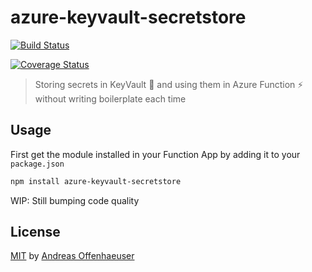 # azure-keyvault-secretstore

[![Build Status](https://travis-ci.org/anoff/azure-keyvault-secretstore.svg?branch=master)](https://travis-ci.org/anoff/azure-keyvault-secretstore)

[![Coverage Status](https://coveralls.io/repos/github/anoff/azure-keyvault-secretstore/badge.svg?branch=master)](https://coveralls.io/github/anoff/azure-keyvault-secretstore?branch=master)

> Storing secrets in KeyVault 🔐 and using them in Azure Function ⚡️ without writing boilerplate each time

## Usage

First get the module installed in your Function App by adding it to your `package.json`

```sh
npm install azure-keyvault-secretstore
```

WIP: Still bumping code quality

## License

[MIT](./LICENSE) by [Andreas Offenhaeuser](https://anoff.io)
